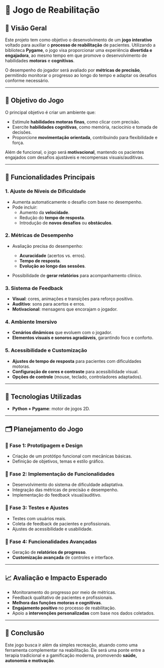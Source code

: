 # 📘 Jogo de Reabilitação

## 🧠 Visão Geral

Este projeto tem como objetivo o desenvolvimento de um **jogo interativo** voltado para auxiliar o **processo de reabilitação** de pacientes. Utilizando a biblioteca **Pygame**, o jogo visa proporcionar uma experiência **divertida e engajadora**, ao mesmo tempo em que promove o desenvolvimento de habilidades **motoras** e **cognitivas**.

O desempenho do jogador será avaliado por **métricas de precisão**, permitindo monitorar o progresso ao longo do tempo e adaptar os desafios conforme necessário.

---

## 🎯 Objetivo do Jogo

O principal objetivo é criar um ambiente que:

- Estimule **habilidades motoras finas**, como clicar com precisão.
- Exercite **habilidades cognitivas**, como memória, raciocínio e tomada de decisões.
- Proporcione **movimentação orientada**, contribuindo para flexibilidade e força.

Além de funcional, o jogo será **motivacional**, mantendo os pacientes engajados com desafios ajustáveis e recompensas visuais/auditivas.

---

## 🔧 Funcionalidades Principais

### 1. Ajuste de Níveis de Dificuldade

- Aumenta automaticamente o desafio com base no desempenho.
- Pode incluir:
  - Aumento da **velocidade**.
  - Redução do **tempo de resposta**.
  - Introdução de **novos desafios** ou **obstáculos**.

### 2. Métricas de Desempenho

- Avaliação precisa do desempenho:
  - **Acuracidade** (acertos vs. erros).
  - **Tempo de resposta**.
  - **Evolução ao longo das sessões**.

- Possibilidade de **gerar relatórios** para acompanhamento clínico.

### 3. Sistema de Feedback

- **Visual**: cores, animações e transições para reforço positivo.
- **Auditivo**: sons para acertos e erros.
- **Motivacional**: mensagens que encorajam o jogador.

### 4. Ambiente Imersivo

- **Cenários dinâmicos** que evoluem com o jogador.
- **Elementos visuais e sonoros agradáveis**, garantindo foco e conforto.

### 5. Acessibilidade e Customização

- **Ajustes de tempo de resposta** para pacientes com dificuldades motoras.
- **Configuração de cores e contraste** para acessibilidade visual.
- **Opções de controle** (mouse, teclado, controladores adaptados).

---

## 🧰 Tecnologias Utilizadas

- **Python + Pygame**: motor de jogos 2D.

---

## 🗂️ Planejamento do Jogo

### 🔹 Fase 1: Prototipagem e Design

- Criação de um protótipo funcional com mecânicas básicas.
- Definição de objetivos, temas e estilo gráfico.

### 🔹 Fase 2: Implementação de Funcionalidades

- Desenvolvimento do sistema de dificuldade adaptativa.
- Integração das métricas de precisão e desempenho.
- Implementação do feedback visual/auditivo.

### 🔹 Fase 3: Testes e Ajustes

- Testes com usuários reais.
- Coleta de feedback de pacientes e profissionais.
- Ajustes de acessibilidade e usabilidade.

### 🔹 Fase 4: Funcionalidades Avançadas

- Geração de **relatórios de progresso**.
- **Customização avançada** de controles e interface.

---

## 📈 Avaliação e Impacto Esperado

- Monitoramento do progresso por meio de métricas.
- Feedback qualitativo de pacientes e profissionais.
- **Melhora das funções motoras e cognitivas**.
- **Engajamento positivo** no processo de reabilitação.
- Apoio a **intervenções personalizadas** com base nos dados coletados.

---

## 🚀 Conclusão

Este jogo busca ir além da simples recreação, atuando como uma ferramenta complementar na reabilitação. Ele será uma ponte entre a terapia tradicional e a gamificação moderna, promovendo **saúde, autonomia e motivação**.
